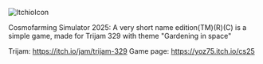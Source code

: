 ![ItchioIcon](https://github.com/user-attachments/assets/acac303a-42c2-4be2-98a0-5bb63fa54d9e)

Cosmofarming Simulator 2025: A very short name edition(TM)(R)(C) is a simple game, made for Trijam 329 with theme "Gardening in space"

Trijam: https://itch.io/jam/trijam-329
Game page: https://yoz75.itch.io/cs25
